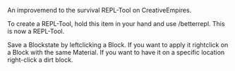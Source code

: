 An improvemend to the survival REPL-Tool on CreativeEmpires.

To create a REPL-Tool, hold this item in your hand and use /betterrepl. This is now a REPL-Tool.

Save a Blockstate by leftclicking a Block. If you want to apply it rightclick on a Block with the same Material. If you want to have it on a specific location right-click a dirt block.
